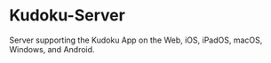 # Kudoku-Server
Server supporting the Kudoku App on the Web, iOS, iPadOS, macOS, Windows, and Android.
